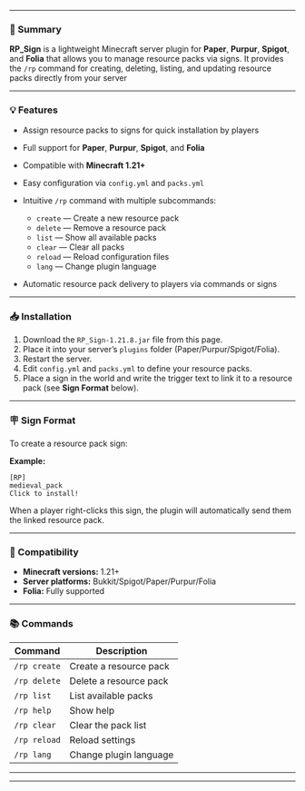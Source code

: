 
---

### 📝 Summary

**RP\_Sign** is a lightweight Minecraft server plugin for **Paper**, **Purpur**, **Spigot**, and **Folia** that allows you to manage resource packs via signs.
It provides the `/rp` command for creating, deleting, listing, and updating resource packs directly from your server

---

### 💡 Features

* Assign resource packs to signs for quick installation by players
* Full support for **Paper**, **Purpur**, **Spigot**, and **Folia**
* Compatible with **Minecraft 1.21+**
* Easy configuration via `config.yml` and `packs.yml`
* Intuitive `/rp` command with multiple subcommands:

  * `create` — Create a new resource pack
  * `delete` — Remove a resource pack
  * `list` — Show all available packs
  * `clear` — Clear all packs
  * `reload` — Reload configuration files
  * `lang` — Change plugin language
* Automatic resource pack delivery to players via commands or signs

---

### 📥 Installation

1. Download the `RP_Sign-1.21.8.jar` file from this page.
2. Place it into your server’s `plugins` folder (Paper/Purpur/Spigot/Folia).
3. Restart the server.
4. Edit `config.yml` and `packs.yml` to define your resource packs.
5. Place a sign in the world and write the trigger text to link it to a resource pack (see **Sign Format** below).

---

### 🪧 Sign Format

To create a resource pack sign:

**Example:**

```
[RP]
medieval_pack
Click to install!
```

When a player right-clicks this sign, the plugin will automatically send them the linked resource pack.

---

### 🔧 Compatibility

* **Minecraft versions:** 1.21+
* **Server platforms:** Bukkit/Spigot/Paper/Purpur/Folia
* **Folia:** Fully supported

---

### 📚 Commands

| Command      | Description            |
| ------------ | ---------------------- |
| `/rp create` | Create a resource pack |
| `/rp delete` | Delete a resource pack |
| `/rp list`   | List available packs   |
| `/rp help`   | Show help              |
| `/rp clear`  | Clear the pack list    |
| `/rp reload` | Reload settings        |
| `/rp lang`   | Change plugin language |

---


---

